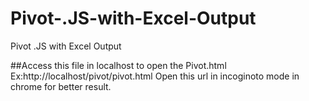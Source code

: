 # Pivot-.JS-with-Excel-Output
Pivot .JS with Excel Output


##Access this file in localhost to open the Pivot.html Ex:http://localhost/pivot/pivot.html
Open this url in incoginoto mode in chrome for better result.
